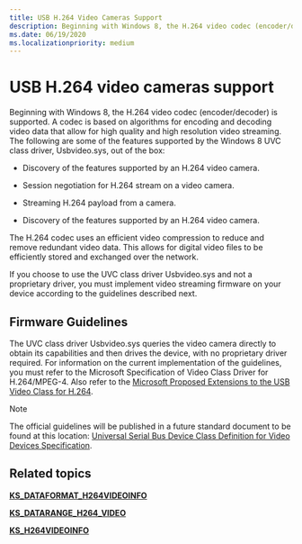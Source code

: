 ```yaml
---
title: USB H.264 Video Cameras Support
description: Beginning with Windows 8, the H.264 video codec (encoder/decoder) is supported.
ms.date: 06/19/2020
ms.localizationpriority: medium
---
```


# USB H.264 video cameras support

Beginning with Windows 8, the H.264 video codec (encoder/decoder) is supported. A codec is based on algorithms for encoding and decoding video data that allow for high quality and high resolution video streaming. The following are some of the features supported by the Windows 8 UVC class driver, Usbvideo.sys, out of the box:

- Discovery of the features supported by an H.264 video camera.

- Session negotiation for H.264 stream on a video camera.

- Streaming H.264 payload from a camera.

- Discovery of the features supported by an H.264 video camera.

The H.264 codec uses an efficient video compression to reduce and remove redundant video data. This allows for digital video files to be efficiently stored and exchanged over the network.

If you choose to use the UVC class driver Usbvideo.sys and not a proprietary driver, you must implement video streaming firmware on your device according to the guidelines described next.

## Firmware Guidelines

The UVC class driver Usbvideo.sys queries the video camera directly to obtain its capabilities and then drives the device, with no proprietary driver required. For information on the current implementation of the guidelines, you must refer to the Microsoft Specification of Video Class Driver for H.264/MPEG-4. Also refer to the [Microsoft Proposed Extensions to the USB Video Class for H.264](/previous-versions/windows/hardware/download/dn550976(v=vs.85)).

> [!NOTE]
> The official guidelines will be published in a future standard document to be found at this location: [Universal Serial Bus Device Class Definition for Video Devices Specification](https://www.usb.org/documents).

## Related topics

[**KS\_DATAFORMAT\_H264VIDEOINFO**](/windows-hardware/drivers/ddi/ksmedia/ns-ksmedia-tagks_dataformat_h264videoinfo)  

[**KS\_DATARANGE\_H264\_VIDEO**](/windows-hardware/drivers/ddi/ksmedia/ns-ksmedia-tagks_datarange_h264_video)  

[**KS\_H264VIDEOINFO**](/windows-hardware/drivers/ddi/ksmedia/ns-ksmedia-tagks_h264videoinfo)
